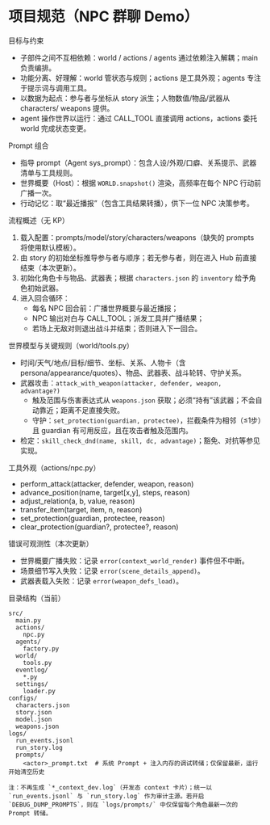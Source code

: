 # 项目规范（NPC 群聊 Demo）

目标与约束
- 子部件之间不互相依赖：world / actions / agents 通过依赖注入解耦；main 负责编排。
- 功能分离、好理解：world 管状态与规则；actions 是工具外观；agents 专注于提示词与调用工具。
- 以数据为起点：参与者与坐标从 story 派生；人物数值/物品/武器从 characters/ weapons 提供。
- agent 操作世界以运行：通过 CALL_TOOL 直接调用 actions，actions 委托 world 完成状态变更。

Prompt 组合
- 指导 prompt（Agent sys_prompt）：包含人设/外观/口癖、关系提示、武器清单与工具规则。
- 世界概要（Host）：根据 `WORLD.snapshot()` 渲染，高频率在每个 NPC 行动前广播一次。
- 行动记忆：取“最近播报”（包含工具结果转播），供下一位 NPC 决策参考。

流程概述（无 KP）
1) 载入配置：prompts/model/story/characters/weapons（缺失的 prompts 将使用默认模板）。
2) 由 story 的初始坐标推导参与者与顺序；若无参与者，则在进入 Hub 前直接结束（本次更新）。
3) 初始化角色卡与物品、武器表；根据 `characters.json` 的 `inventory` 给予角色初始武器。
4) 进入回合循环：
   - 每名 NPC 回合前：广播世界概要与最近播报；
   - NPC 输出对白与 CALL_TOOL；派发工具并广播结果；
   - 若场上无敌对则退出战斗并结束；否则进入下一回合。

世界模型与关键规则（world/tools.py）
- 时间/天气/地点/目标/细节、坐标、关系、人物卡（含 persona/appearance/quotes）、物品、武器表、战斗轮转、守护关系。
- 武器攻击：`attack_with_weapon(attacker, defender, weapon, advantage?)`
  - 触及范围与伤害表达式从 `weapons.json` 获取；必须“持有”该武器；不会自动靠近；距离不足直接失败。
  - 守护：`set_protection(guardian, protectee)`，拦截条件为相邻（≤1步）且 guardian 有可用反应，且在攻击者触及范围内。
- 检定：`skill_check_dnd(name, skill, dc, advantage)`；豁免、对抗等参见实现。

工具外观（actions/npc.py）
- perform_attack(attacker, defender, weapon, reason)
- advance_position(name, target[x,y], steps, reason)
- adjust_relation(a, b, value, reason)
- transfer_item(target, item, n, reason)
- set_protection(guardian, protectee, reason)
- clear_protection(guardian?, protectee?, reason)

错误可观测性（本次更新）
- 世界概要广播失败：记录 `error(context_world_render)` 事件但不中断。
- 场景细节写入失败：记录 `error(scene_details_append)`。
- 武器表载入失败：记录 `error(weapon_defs_load)`。

目录结构（当前）
```
src/
  main.py
  actions/
    npc.py
  agents/
    factory.py
  world/
    tools.py
  eventlog/
    *.py
  settings/
    loader.py
configs/
  characters.json
  story.json
  model.json
  weapons.json
logs/
  run_events.jsonl
  run_story.log
  prompts/
    <actor>_prompt.txt  # 系统 Prompt + 注入内存的调试转储；仅保留最新，运行开始清空历史

注：不再生成 `*_context_dev.log`（开发态 context 卡片）；统一以 `run_events.jsonl` 与 `run_story.log` 作为审计主源。若开启 `DEBUG_DUMP_PROMPTS`，则在 `logs/prompts/` 中仅保留每个角色最新一次的 Prompt 转储。
```
